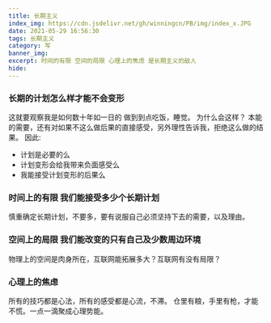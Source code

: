 ```yaml
---
title: 长期主义
index_img: https://cdn.jsdelivr.net/gh/winningcn/PB/img/index_x.JPG
date: 2021-05-29 16:56:30
tags: 长期主义
category: 写
banner_img:
excerpt: 时间的有限 空间的局限 心理上的焦虑 是长期主义的敌人
hide:
---
```

### 长期的计划怎么样才能不会变形
这就要观察我是如何数十年如一日的 做到到点吃饭，睡觉。
为什么会这样？ 本能的需要，还有对如果不这么做后果的直接感受，另外理性告诉我，拒绝这么做的结果。
因此:
- 计划是必要的么
- 计划变形会给我带来负面感受么
- 我能接受计划变形的后果么
### 时间上的有限 我们能接受多少个长期计划
慎重确定长期计划，不要多，要有说服自己必须坚持下去的需要，以及理由。
### 空间上的局限 我们能改变的只有自己及少数周边环境
物理上的空间是肉身所在，互联网能拓展多大？互联网有没有局限？
### 心理上的焦虑
所有的技巧都是心法，所有的感受都是心流，不滞。
仓里有粮，手里有枪，才能不慌。一点一滴聚成心理势能。
